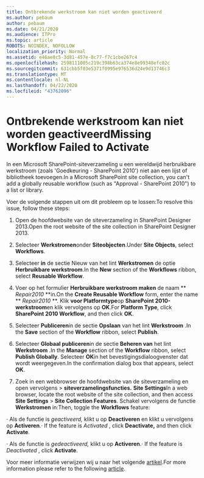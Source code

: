 ```yaml
---
title: Ontbrekende werkstroom kan niet worden geactiveerd
ms.author: pebaum
author: pebaum
ms.date: 04/21/2020
ms.audience: ITPro
ms.topic: article
ROBOTS: NOINDEX, NOFOLLOW
localization_priority: Normal
ms.assetid: e46ae8c5-3d81-457e-8c77-f7c1cbe267c4
ms.openlocfilehash: 2598111005c219c398b63ca374e8e99348efc02c
ms.sourcegitcommit: 631cbb5f03e5371f0995e976536d24e9d13746c3
ms.translationtype: MT
ms.contentlocale: nl-NL
ms.lasthandoff: 04/22/2020
ms.locfileid: "43762096"
---
```

# <a name="missing-workflow-failed-to-activate"></a><span data-ttu-id="903c7-102">Ontbrekende werkstroom kan niet worden geactiveerd</span><span class="sxs-lookup"><span data-stu-id="903c7-102">Missing Workflow Failed to Activate</span></span>

<span data-ttu-id="903c7-103">In een Microsoft SharePoint-siteverzameling u een wereldwijd herbruikbare werkstroom (zoals 'Goedkeuring - SharePoint 2010') niet aan een lijst of bibliotheek toevoegen.</span><span class="sxs-lookup"><span data-stu-id="903c7-103">In a Microsoft SharePoint site collection, you can't add a globally reusable workflow (such as "Approval - SharePoint 2010") to a list or library.</span></span>
  
<span data-ttu-id="903c7-104">Voer de volgende stappen uit om dit probleem op te lossen:</span><span class="sxs-lookup"><span data-stu-id="903c7-104">To resolve this issue, follow these steps:</span></span> 
  
1. <span data-ttu-id="903c7-105">Open de hoofdwebsite van de siteverzameling in SharePoint Designer 2013.</span><span class="sxs-lookup"><span data-stu-id="903c7-105">Open the root website of the site collection in SharePoint Designer 2013.</span></span>
  
2. <span data-ttu-id="903c7-106">Selecteer **Werkstromen**onder **Siteobjecten**.</span><span class="sxs-lookup"><span data-stu-id="903c7-106">Under **Site Objects**, select **Workflows**.</span></span> 
  
3. <span data-ttu-id="903c7-107">Selecteer **in** de sectie Nieuw van het lint **Werkstromen** de optie **Herbruikbare werkstroom**.</span><span class="sxs-lookup"><span data-stu-id="903c7-107">In the **New** section of the **Workflows** ribbon, select **Reusable Workflow**.</span></span> 
  
4. <span data-ttu-id="903c7-108">Voer op het formulier **Herbruikbare werkstroom maken** de naam \*\* *Repair2010* \*\*in.</span><span class="sxs-lookup"><span data-stu-id="903c7-108">On the **Create Reusable Workflow** form, enter the name \*\* *Repair2010* \*\*.</span></span> <span data-ttu-id="903c7-109">Klik **voor Platformtype**op **SharePoint 2010-werkstroom**en klik vervolgens op **OK**.</span><span class="sxs-lookup"><span data-stu-id="903c7-109">For **Platform Type**, click **SharePoint 2010 Workflow**, and then click **OK**.</span></span> 
  
1. <span data-ttu-id="903c7-110">Selecteer **Publiceren**in de sectie **Opslaan** van het lint **Werkstroom** .</span><span class="sxs-lookup"><span data-stu-id="903c7-110">In the **Save** section of the **Workflow** ribbon, select **Publish**.</span></span> 
  
2. <span data-ttu-id="903c7-111">Selecteer **Globaal publiceren**in de sectie **Beheren van** het lint **Werkstroom** .</span><span class="sxs-lookup"><span data-stu-id="903c7-111">In the **Manage** section of the **Workflow** ribbon, select **Publish Globally**.</span></span> <span data-ttu-id="903c7-112">Selecteer **OK**in het bevestigingsdialoogvenster dat wordt weergegeven.</span><span class="sxs-lookup"><span data-stu-id="903c7-112">In the confirmation dialog box that appears, select **OK**.</span></span> 
  
3. <span data-ttu-id="903c7-113">Zoek in een webbrowser de hoofdwebsite van de siteverzameling en open vervolgens \> **siteverzamelingsfuncties.** **Site Settings**</span><span class="sxs-lookup"><span data-stu-id="903c7-113">In a web browser, locate the root website of the site collection, and then access **Site Settings** \> **Site Collection Features**.</span></span> <span data-ttu-id="903c7-114">Schakel vervolgens de functie **Werkstromen** in:</span><span class="sxs-lookup"><span data-stu-id="903c7-114">Then, toggle the **Workflows** feature:</span></span> 
  
<span data-ttu-id="903c7-115">· Als de functie is *geactiveerd,* klikt u op **Deactiveren** en klikt u vervolgens op **Activeren**.</span><span class="sxs-lookup"><span data-stu-id="903c7-115">· If the feature is  *Activated*  , click **Deactivate,** and then click **Activate**.</span></span> 
  
<span data-ttu-id="903c7-116">· Als de functie is *gedeactiveerd,* klikt u op **Activeren**.</span><span class="sxs-lookup"><span data-stu-id="903c7-116">· If the feature is  *Deactivated*  , click **Activate**.</span></span> 
  
<span data-ttu-id="903c7-117">Voor meer informatie verwijzen wij u naar het volgende [artikel](https://go.microsoft.com/fwlink/?linkid=2047770&amp;clcid=0x409).</span><span class="sxs-lookup"><span data-stu-id="903c7-117">For more information please refer to the following [article](https://go.microsoft.com/fwlink/?linkid=2047770&amp;clcid=0x409).</span></span>
  

